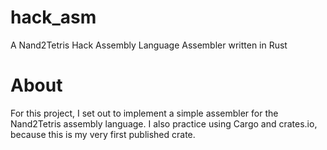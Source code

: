 # hack_asm

A Nand2Tetris Hack Assembly Language Assembler written in Rust

# About

For this project, I set out to implement a simple assembler for the Nand2Tetris assembly language. I also practice using Cargo and crates.io, because this is my very first published crate.
